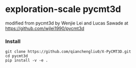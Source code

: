 
# exploration-scale pycmt3d 

modified from pycmt3d by Wenjie Lei and Lucas Sawade
at https://github.com/wjlei1990/pycmt3d

### Install
```
git clone https://github.com/qianchengliu0/X-PyCMT3D.git
cd pycmt3d
pip install -v -e .
```
